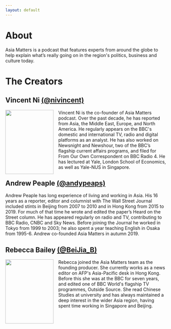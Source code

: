 ```yaml
---
layout: default
---
```


# About

Asia Matters is a podcast that features experts from around the globe to help explain what’s really going on in the region's politics, business and culture today.

# The Creators

## Vincent Ni [(@nivincent)](https://twitter.com/nivincent)

<img src="https://user-images.githubusercontent.com/67763587/94476153-ed17c180-0184-11eb-88b5-9baf0695faf9.png"
  style="width:150px;height:200px;margin-right:15px;"
  align="left" />
  <p>Vincent Ni is the co-founder of Asia Matters podcast. Over the past decade, he has reported from Asia, the Middle East, Europe, and North America. He regularly appears on the BBC's domestic and international TV, radio and digital platforms as an analyst. He has also worked on Newsnight and Newshour, two of the BBC’s flagship current affairs programs, and filed for From Our Own Correspondent on BBC Radio 4. He has lectured at Yale, London School of Economics, as well as Yale-NUS in Singapore.</p>

## Andrew Peaple [(@andypeaps)](https://twitter.com/andypeaps)

Andrew Peaple has long experience of living and working in Asia. His 16 years as a reporter, editor and columnist with The Wall Street Journal included stints in Beijing from 2007 to 2010 and in Hong Kong from 2015 to 2019. For much of that time he wrote and edited the paper’s Heard on the Street column. He has appeared regularly on radio and TV, contributing to BBC Radio, CNBC and Sky News. Before joining the Journal he worked in Tokyo from 1999 to 2003; he also spent a year teaching English in Osaka from 1995-6. Andrew co-founded Asia Matters in autumn 2019.

## Rebecca Bailey [(@BeiJia_B)](https://twitter.com/BeiJia_B)

<img src="https://user-images.githubusercontent.com/67763587/98584348-9bca1a00-227a-11eb-9402-25893fbef8f7.png"
  style="width:150px;height:200px;margin-right:15px;"
  align="left" />
  <p>Rebecca joined the Asia Matters team as the founding producer. She currently works as a news editor on AFP's Asia-Pacific desk in Hong Kong. Before this she was at the BBC for seven years, and edited one of BBC World's flagship TV programmes, Outside Source. She read Chinese Studies at university and has always maintained a deep interest in the wider Asia region, having spent time working in Singapore and Beijing. 
</p>

<br>
